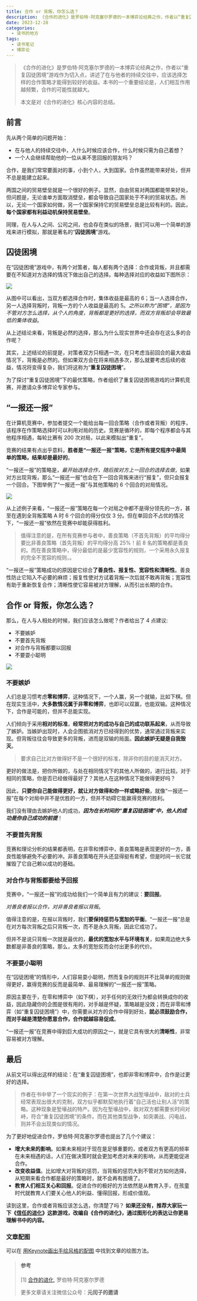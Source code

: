 ```yaml
---
title: 合作 or 背叛，你怎么选？
description: 《合作的进化》是罗伯特·阿克塞尔罗德的一本博弈论经典之作，作者以“重复囚徒困境”游戏作为切入点，讲述了在与他者的持续交往中，应该选择怎样的合作策略才能得到较好的收益。本书的一个重要结论是，人们相互作用越频繁，合作的可能性就越大。
date: 2023-12-28
categories:
  - 读书的地方
tags:
  - 读书笔记
  - 博弈论
---
```

 
> 《合作的进化》是罗伯特·阿克塞尔罗德的一本博弈论经典之作，作者以“重复囚徒困境”游戏作为切入点，讲述了在与他者的持续交往中，应该选择怎样的合作策略才能得到较好的收益。本书的一个重要结论是，人们相互作用越频繁，合作的可能性就越大。
>
> 本文是对《合作的进化》核心内容的总结。

## 前言

先从两个简单的问题开始：

- 在与他人的持续交往中，人什么时候应该合作，什么时候只需为自己着想？
- 一个人会继续帮助他的一位从来不思回报的朋友吗？

合作，是我们常常要面对的事，小到个人，大到国家。合作虽然能带来好处，但并不总是能建立起来。

两国之间的贸易壁垒就是一个很好的例子。显然，自由贸易对两国都能带来好处，但问题是，无论谁单方面取消壁垒，都会导致自己国家处于不利的贸易状态。所以，无论一个国家如何做，另一个国家保持它的贸易壁垒总是比较有利的。因此，**每个国家都有利益动机保持贸易壁垒**。

同理，在人与人之间、公司之间，也会存在类似的场景，我们可以用一个简单的游戏来进行模拟，那就是著名的“**囚徒困境**”游戏。

## 囚徒困境

在“囚徒困境”游戏中，有两个对策者，每人都有两个选择：合作或背叛，并且都需要在不知道对方选择的情况下做出自己的选择。每种选择对应的收益如下图所示：

![](http://yrunz-1300638001.cos.ap-guangzhou.myqcloud.com/2023-12-23-041151.png)

从图中可以看出，当双方都选择合作时，集体收益是最高的 6；当一人选择合作，另一人选择背叛时，背叛一方的个人收益是最高的 5。*之所以称为“困境”，是因为不管对方怎么选择，从个人的角度，背叛都是更好的选择，而双方背叛却会导致最低的集体收益*。

从上述结论来看，背叛是必然的选择，那么为什么现实世界中还会存在这么多的合作呢？

其实，上述结论的前提是，对策者双方只相遇一次，在只考虑当前回合的最大收益情况下，背叛是必然的。但如果双方会在将来相遇多次，那么就要考虑后续的收益，情况将变得复杂，我们将这称为“**重复囚徒困境**”。

为了探讨“重复囚徒困境”下的最优策略，作者组织了重复囚徒困境游戏的计算机竞赛，并邀请众多博弈论专家参与。

## “一报还一报”

在计算机竞赛中，参加者提交一个能给出每一回合策略（合作或者背叛）的程序，该程序在作策略选择时可以利用对局的历史。竞赛是循环的，即每个程序都会与其他程序相遇，每轮比赛有 200 次对局，以此来模拟出“重复”。

竞赛的结果有点出乎意料，**胜者是“一报还一报”策略，它是所有提交程序中最简单的策略，结果却是最好的**。

“一报还一报”的策略是，*最开始选择合作，随后按对方上一回合的选择去做*，如果对方出现背叛，那么“一报还一报”也会在下一回合背叛来进行“报复”，但只会报复一个回合。下图举例了“一报还一报”与其他策略的 6 个回合的对局情况。

![](http://yrunz-1300638001.cos.ap-guangzhou.myqcloud.com/2023-12-27-050859.png)

从上述例子来看，“一报还一报”策略在每一个对局之中都不是得分领先的一方，甚至在遇到全背叛策略 A 时 6 个回合的得分仅仅 3 分。但在单回合不占优的情况下，“一报还一报”依然在竞赛中却能获得胜利。

> 值得注意的是，在所有竞赛参与者中，善良策略（不首先背叛）的平均得分要比非善良策略（首先背叛）的平均得分高 25%！前 8 名的策略都是善良的。而在善良策略中，得分最低的是最少宽容性的规则，一个采用永久报复的完全不宽容的规则，。

“一报还一报”策略成功的原因是它综合**了善良性、报复性、宽容性和清晰性**。善良性防止它陷入不必要的麻烦；报复性使对方试着背叛一次后就不敢再背叛；宽容性有助于重新恢复合作；清晰性使它容易被对方理解，从而引出长期的合作。

## 合作 or 背叛，你怎么选？

那么，在人与人相处的时候，我们应该怎么做呢？作者给出了 4 点建议:

- 不要嫉妒
- 不要首先背叛
- 对合作与背叛都要以回报
- 不要耍小聪明

![](http://yrunz-1300638001.cos.ap-guangzhou.myqcloud.com/2023-12-28-140012.png)

### 不要嫉妒

人们总是习惯考虑**零和博弈**，这种情况下，一个人赢，另一个就输，比如下棋。但在现实生活中，**大多数情况属于非零和博弈**，也即可以双赢，也能双输。这种情况下，合作是可能的，但并不总能实现。

人们倾向于采用**相对的标准**，**经常把对方的成功与自己的成功联系起来**，从而导致了嫉妒。当嫉妒出现时，人会企图抵消对方已经得到的优势，通常通过背叛来实现。但背叛往往会导致更多的背叛，进而是双输的局面。**因此嫉妒无疑是自我毁灭**。

> 要求自己比对方做得好不是一个很好的标准，除非你的目的是消灭对方。

更好的做法是，把你所做的，与处在相同情况下的其他人所做的，进行比较。对于相同的策略，你是否已经做得最好了？其他人在这种情况下能做得更好吗？

因此，**只要你自己能做得更好，就让对方做得和你一样或略好些**，就像“一报还一报”在每个对局中并不是优胜的一方，但并不妨碍它能赢得竞赛的胜利。

我们没有理由去嫉妒他人的成功，***因为在长时间的“重复囚徒困境”中，他人的成功是你自己成功的前提***！

### 不要首先背叛

竞赛和理论分析的结果都表明，在非零和博弈中，善良策略是表现更好的一方，善良性能够避免不必要的冲。非善良策略在开头还显得挺有希望，但是时间一长它就摧毁了它自己赖以成功的基础。

### 对合作与背叛都要给予回报

竞赛中，“一报还一报”的成功给我们一个简单且有力的建议：**要回报**。

*对善良者报以合作，对非善良者报以背叛*。

值得注意的是，在报以背叛时，我们**要保持惩罚与宽恕的平衡**。“一报还一报”总是在对方每次背叛之后只背叛一次，而不是永久背叛，因此它成功了。

但并不是说只背叛一次就是最优的，**最优的宽恕水平与环境有关**，如果周边绝大多数都是非善良的策略，那么，太多的宽恕反而会付出更多的代价。

### 不要耍小聪明

在“囚徒困境”的情形中，人们容易耍小聪明，然而复杂的规则并不比简单的规则做得更好，赢得竞赛的反而是最简单、最易理解的“一报还一报”策略。

原因主要在于，在零和博弈中（如下棋），对手任何的无效行为都会转换成你的收益，因此隐藏你的企图是很有用的，对手越是怀疑，策略越是没效；而在非零和博弈（如“重复囚徒困境”）中，你需要从对方的合作中得到好处，**就必须鼓励合作，而对手越是清楚你愿意合作，合作就越容易促成**。

“一报还一报”在竞赛中得到巨大成功的原因之一，就是它具有很大的**清晰性**，非常容易被对方理解。

## 最后

从前文可以得出这样的结论：在“重复囚徒困境”，也即非零和博弈中，合作是过更好的选择。

> 作者在书中举了一个现实的例子：在第一次世界大战堑壕战中，敌对的士兵经常表现出很大的克制，双方似乎都默契地执行着“自己活也让别人活”的策略。这种现象是堑壕战的特产。因为在堑壕战中，敌对双方都需要长时间对峙，符合“重复囚徒困境”的条件。而在其他类型战争，如突袭战、闪电战，则并不会出现类似的情况。

为了更好地促进合作，罗伯特·阿克塞尔罗德也提出了几个个建议：

- **增大未来的影响**。如果未来相对于现在是足够重要的，或者双方有更高的频率在未来相遇的话，人们在做决策时就会更加考虑对未来的影响，从而更能促进合作。
- **改变收益值**。比如增大对背叛的惩罚，当背叛的惩罚大到不管对方如何选择，从短期来看合作都是最好的策略时，就不会再有困境了。
- **教育人们相互关心和回报**。促进合作的极好的方法依然是从教育入手，在孩童时代就教育人们要关心他人的利益、懂得回报，形成价值观。

读到这里，合作或者背叛应该怎么选，你清楚了吗？
**如果还没有，推荐大家玩一下《[信任的进化](https://dccxi.com/trust/)》这款游戏，改编自《合作的进化》，通过图形化的表达让你更易理解书中的内容。**

### 文章配图

可以在 [用Keynote画出手绘风格的配图](https://mp.weixin.qq.com/s/-sYW-oa6KzTR9LNdMWCSnQ) 中找到文章的绘图方法。

> #### 参考
>
> [1] [合作的进化](https://weread.qq.com/web/bookDetail/92c32a40813ab6faeg013e9b), 罗伯特·阿克塞尔罗德
>
> 更多文章请关注微信公众号：**元闰子的邀请**



